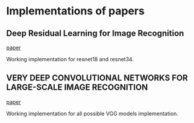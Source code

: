 # Implementations of papers

## Deep Residual Learning for Image Recognition

[paper](https://arxiv.org/abs/1512.03385)

Working implementation for resnet18 and resnet34.

## VERY DEEP CONVOLUTIONAL NETWORKS FOR LARGE-SCALE IMAGE RECOGNITION

[paper](https://arxiv.org/abs/1409.1556)

Working implementation for all possible VGG models implementation.

